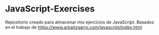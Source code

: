# JavaScript-Exercises
Repositorio creado para almacenar mis ejercicios de JavaScript.
Basados en el trabajo de https://www.arkaitzgarro.com/javascript/index.html
